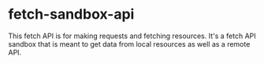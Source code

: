# fetch-sandbox-api
This fetch API is for making requests and fetching resources. It's a fetch API sandbox that is meant to get data from local resources as well as a remote API.
